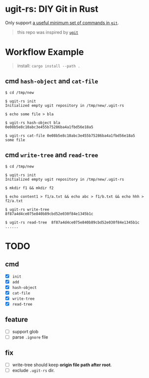 # ugit-rs: DIY Git in Rust

Only support [a useful minimum set of commands in `git`](https://github.com/git/git/blob/master/Documentation/giteveryday.txt).

> this repo was inspired by [`ugit`](https://www.leshenko.net/p/ugit/#)


# Workflow Example

> install: `cargo install --path .`

## cmd `hash-object` and `cat-file`

```shell
$ cd /tmp/new

$ ugit-rs init
Initialized empty ugit repository in /tmp/new/.ugit-rs

$ echo some file > bla

$ ugit-rs hash-object bla
0e08b5e8c10abc3e455b75286ba4a1fbd56e18a5

$ ugit-rs cat-file 0e08b5e8c10abc3e455b75286ba4a1fbd56e18a5
some file
```

## cmd `write-tree` and `read-tree`

```shell
$ cd /tmp/new

$ ugit-rs init
Initialized empty ugit repository in /tmp/new/.ugit-rs

$ mkdir f1 && mkdir f2

$ echo content1 > f1/a.txt && echo abc > f1/b.txt && echo hhh > f2/a.txt 

$ ugit-rs write-tree
8f87a4d4ce075e840b89cbd52e030f84e1345b1c

$ ugit-rs read-tree  8f87a4d4ce075e840b89cbd52e030f84e1345b1c
......
```

# TODO

## cmd

- [x] `init`
- [x] `add`
- [x] `hash-object`
- [x] `cat-file`
- [x] `write-tree`
- [x] `read-tree`

## feature

- [ ] support glob
- [ ] parse `.ignore` file

## fix

- [ ] write-tree should keep **origin file path after root**.
- [ ] exclude `.ugit-rs` dir.
